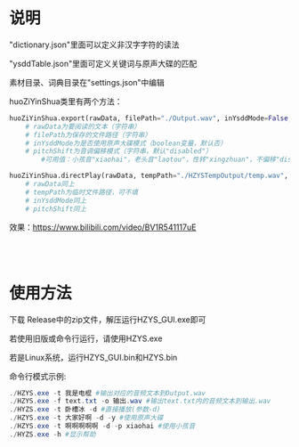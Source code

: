# 说明

"dictionary.json"里面可以定义非汉字字符的读法

"ysddTable.json"里面可定义关键词与原声大碟的匹配

素材目录、词典目录在"settings.json"中编辑

huoZiYinShua类里有两个方法：
```python
huoZiYinShua.export(rawData, filePath="./Output.wav", inYsddMode=False, pitchShift="disabled")
	# rawData为要阅读的文本（字符串）
	# filePath为保存的文件路径（字符串）
	# inYsddMode为是否使用原声大碟模式（boolean变量，默认否）
	# pitchShift为音调偏移模式（字符串，默认"disabled"）
		#可用值：小孩音"xiaohai"，老头音"laotou"，性转"xingzhuan"，不偏移"disabled"
```

```python
huoZiYinShua.directPlay(rawData, tempPath="./HZYSTempOutput/temp.wav", inYsddMode=False)
	# rawData同上
	# tempPath为临时文件路径，可不填
	# inYsddMode同上
	# pitchShift同上
```

效果：https://www.bilibili.com/video/BV1R541117uE

<br>
<br>

# 使用方法

下载 Release中的zip文件，解压运行HZYS_GUI.exe即可

若使用旧版或命令行运行，请使用HZYS.exe

若是Linux系统，运行HZYS_GUI.bin和HZYS.bin

命令行模式示例:

```powershell
./HZYS.exe -t 我是电棍 #输出对应的音频文本到Output.wav
./HZYS.exe -f text.txt -o 输出.wav #输出text.txt内的音频文本到输出.wav
./HYZS.exe -t 卧槽冰 -d #直接播放(参数-d)
./HZYS.exe -t 大家好啊 -d -y #使用原声大碟
./HZYS.exe -t 啊啊啊啊啊 -d -p xiaohai #使用小孩音
./HYZS.exe -h #显示帮助
```
